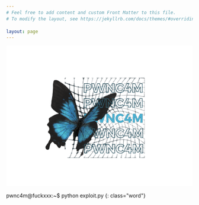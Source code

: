 ```yaml
---
# Feel free to add content and custom Front Matter to this file.
# To modify the layout, see https://jekyllrb.com/docs/themes/#overriding-theme-defaults

layout: page
---
```


![Logo](/assets/image/logo.png)

pwnc4m@fuckxxx:~$ python exploit.py 
{: class="word"}